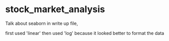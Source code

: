 # stock_market_analysis



Talk about seaborn in write up file,



first used 'linear'
then used 'log' because it looked better to format the data
